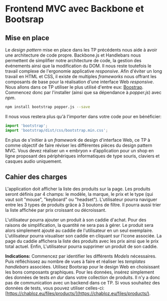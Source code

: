 # Frontend MVC avec Backbone et Bootsrap

  

## Mise en place

Le *design pattern* mise en place dans les TP précédents nous aide à avoir une architecture de code propre. Backbone.js et Handlebars nous permettent de simplifier notre architecture de code, la gestion des événements ainsi que la modification du DOM.   Il nous reste toutefois le travail complexe de l'ergonomie applicative *responsive*. Afin d'éviter un long travail en HTML et CSS, il existe de multiples *frameworks* nous offrant les composants de base pour la réalisation d'une interface Web *responsive*. Nous allons dans ce TP utiliser le plus utilisé d'entre eux: [Boostrap](https://getbootstrap.com/). Commencez donc par l'installer (ainsi que sa dépendance à *popper.js*) avec *npm*.

```bash
npm install bootstrap popper.js --save
```

Il nous vous restera plus qu'à l'importer dans votre code pour en bénéficier:

```js
import 'bootstrap';
import 'bootstrap/dist/css/bootstrap.min.css';
```

En plus de s'initier à un *framework* de design d'interface Web, ce TP à comme objectif de faire réviser les différentes pièces du design pattern MVC. Vous devez réaliser un « embryon » d’application pour un shop en ligne proposant des périphériques informatiques de type souris, claviers et casques audio uniquement. 

## Cahier des charges

L'application doit  afficher la liste des produits sur la page. Les produits seront définis par 4 champs: le modèle, la marque, le prix et le type (qui vaut soit "mouse", "keyboard" ou "headset"). L'utilisateur pourra naviguer entre les 3 types de produits grâce à 3 boutons de filtre. Il pourra aussi trier la liste affichée par prix croissant ou décroissant. 

L'utilisateur pourra ajouter un produit à son caddie d'achat. Pour des raisons de simplification, la quantité ne sera pas à gérer. Le produit sera alors simplement ajouté au caddie de l'utilisateur en un seul exemplaire. L'utilisateur pourra visualiser son caddie en cliquant sur l'icone associée. La page du caddie affichera la liste des produits avec les prix ainsi que le prix total actuel. Enfin, L'utilisateur pourra supprimer un produit de son caddie.

**Indications:** Commencez par identifier les différents *Models* nécessaires. Puis réfléchissez au nombre de vues à faire et réaliser les *templates handlebars* associées. Utilisez Bootsrap pour le design Web en choisissant les bons composants graphiques. Pour les données, insérez simplement des données de tests *en dur*  dans votre collection de produits. Il n'y a donc pas de communication avec un backend dans ce TP.  Si vous souhaitez des données de tests, vous pouvez utiliser celles-ci: [https://chabloz.eu/files/products/](https://chabloz.eu/files/products/).
   




<!--stackedit_data:
eyJoaXN0b3J5IjpbMTIwNjYzODI2MywzODI5MjEzNzEsLTE5OD
UwMTA3NjcsOTE0ODAzOTAzLDExODI4NTc1NjldfQ==
-->
